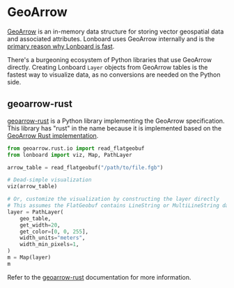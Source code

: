 # GeoArrow

[GeoArrow](https://geoarrow.org/) is an in-memory data structure for storing vector geospatial data and associated attributes. Lonboard uses GeoArrow internally and is the [primary reason why Lonboard is fast](../../how-it-works#how-is-it-so-fast).

There's a burgeoning ecosystem of Python libraries that use GeoArrow directly. Creating Lonboard `Layer` objects from GeoArrow tables is the fastest way to visualize data, as no conversions are needed on the Python side.

## geoarrow-rust

[geoarrow-rust](https://geoarrow.org/geoarrow-rs/python/latest/) is a Python library implementing the GeoArrow specification. This library has "rust" in the name because it is implemented based on the [GeoArrow Rust implementation](https://geoarrow.org/geoarrow-rs/).

```py
from geoarrow.rust.io import read_flatgeobuf
from lonboard import viz, Map, PathLayer

arrow_table = read_flatgeobuf("/path/to/file.fgb")

# Dead-simple visualization
viz(arrow_table)

# Or, customize the visualization by constructing the layer directly
# This assumes the FlatGeobuf contains LineString or MultiLineString data
layer = PathLayer(
    geo_table,
    get_width=20,
    get_color=[0, 0, 255],
    width_units="meters",
    width_min_pixels=1,
)
m = Map(layer)
m
```

Refer to the [geoarrow-rust](https://geoarrow.org/geoarrow-rs/python/latest/) documentation for more information.
